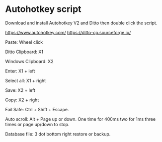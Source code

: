 # Autohotkey script

Download and install Autohotkey V2 and Ditto then double click the script.

https://www.autohotkey.com/ https://ditto-cp.sourceforge.io/

Paste: Wheel click

Ditto Clipboard: X1

Windows Clipboard: X2

Enter: X1 + left

Select all: X1 + right

Save: X2 + left

Copy: X2 + right

Fail Safe: Ctrl + Shift + Escape.

Auto scroll: Alt + Page up or down. One time for 400ms two for 1ms three times or page up/down to stop.

Database file: 3 dot bottom right restore or backup.
